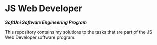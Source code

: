 # JS Web Developer
**_SoftUni Software Engineering Program_**

This repository contains my solutions to the tasks that are part of the JS Web Developer software program.
